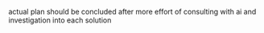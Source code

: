 actual plan should be concluded after more effort of consulting with ai and investigation into each solution
